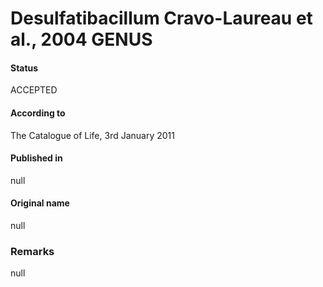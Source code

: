 # Desulfatibacillum Cravo-Laureau et al., 2004 GENUS

#### Status
ACCEPTED

#### According to
The Catalogue of Life, 3rd January 2011

#### Published in
null

#### Original name
null

### Remarks
null